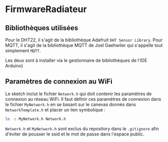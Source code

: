 # FirmwareRadiateur

## Bibliothèques utilisées

Pour le DHT22, il s'agit de la bibliothèque Adafruit ```DHT Sensor Library```.
Pour MQTT, il s'agit de la bibliothèque MQTT de Joel Gaehwiler qui s'appelle tout simplement ```MQTT```.

Les deux sont à installer via le gestionnaire de bibliothèques de l'IDE Arduino)

## Paramètres de connexion au WiFi

Le sketch inclut le fichier ```Network.h``` qui doit contenir les paramètres de connexion au réseau WiFi. Il faut définir ces paramètres de connexion dans le fichier ```MyNetwork.h``` en se basant sur le canevas donnés dans ```NetworkTemplate.h``` et placer un lien symbolique :

```sh
ln -s MyNetwork.h Network.h
```

```Network.h``` et ```MyNetwork.h``` sont exclus du repository dans le ```.gitignore``` afin d'éviter de pousser le ssid et le mot de passe dans l'espace public.
